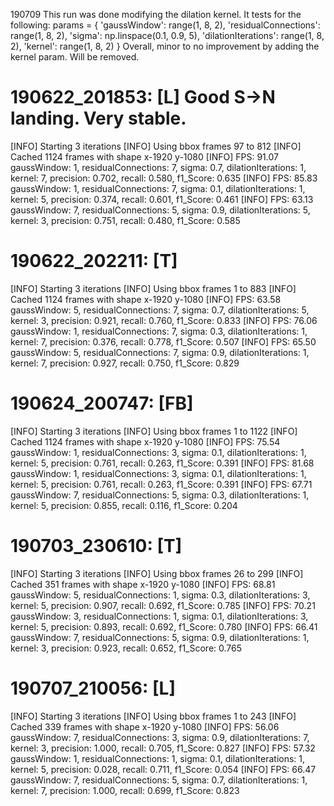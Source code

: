 190709
This run was done modifying the dilation kernel.
It tests for the following:
params = {
            'gaussWindow': range(1, 8, 2),
            'residualConnections': range(1, 8, 2),
            'sigma': np.linspace(0.1, 0.9, 5),
            'dilationIterations': range(1, 8, 2),
            'kernel': range(1, 8, 2)
        }
Overall, minor to no improvement by adding the kernel param. Will be removed.

# 190622_201853: [L] Good S->N landing. Very stable.
[INFO] Starting 3 iterations
[INFO] Using bbox frames 97 to 812
[INFO] Cached 1124 frames with shape x-1920 y-1080
[INFO] FPS: 91.07
gaussWindow: 1, residualConnections: 7, sigma: 0.7, dilationIterations: 1, kernel: 7, precision: 0.702, recall: 0.580, f1_Score: 0.635
[INFO] FPS: 85.83
gaussWindow: 1, residualConnections: 7, sigma: 0.1, dilationIterations: 1, kernel: 5, precision: 0.374, recall: 0.601, f1_Score: 0.461
[INFO] FPS: 63.13
gaussWindow: 7, residualConnections: 5, sigma: 0.9, dilationIterations: 5, kernel: 3, precision: 0.751, recall: 0.480, f1_Score: 0.585
# 190622_202211: [T]
[INFO] Starting 3 iterations
[INFO] Using bbox frames 1 to 883
[INFO] Cached 1124 frames with shape x-1920 y-1080
[INFO] FPS: 63.58
gaussWindow: 5, residualConnections: 7, sigma: 0.7, dilationIterations: 5, kernel: 3, precision: 0.921, recall: 0.760, f1_Score: 0.833
[INFO] FPS: 76.06
gaussWindow: 1, residualConnections: 7, sigma: 0.3, dilationIterations: 1, kernel: 7, precision: 0.376, recall: 0.778, f1_Score: 0.507
[INFO] FPS: 65.50
gaussWindow: 5, residualConnections: 7, sigma: 0.9, dilationIterations: 1, kernel: 7, precision: 0.927, recall: 0.750, f1_Score: 0.829
# 190624_200747: [FB]
[INFO] Starting 3 iterations
[INFO] Using bbox frames 1 to 1122
[INFO] Cached 1124 frames with shape x-1920 y-1080
[INFO] FPS: 75.54
gaussWindow: 1, residualConnections: 3, sigma: 0.1, dilationIterations: 1, kernel: 5, precision: 0.761, recall: 0.263, f1_Score: 0.391
[INFO] FPS: 81.68
gaussWindow: 1, residualConnections: 3, sigma: 0.1, dilationIterations: 1, kernel: 5, precision: 0.761, recall: 0.263, f1_Score: 0.391
[INFO] FPS: 67.71
gaussWindow: 7, residualConnections: 5, sigma: 0.3, dilationIterations: 1, kernel: 5, precision: 0.855, recall: 0.116, f1_Score: 0.204
# 190703_230610: [T]
[INFO] Starting 3 iterations
[INFO] Using bbox frames 26 to 299
[INFO] Cached 351 frames with shape x-1920 y-1080
[INFO] FPS: 68.81
gaussWindow: 5, residualConnections: 1, sigma: 0.3, dilationIterations: 3, kernel: 5, precision: 0.907, recall: 0.692, f1_Score: 0.785
[INFO] FPS: 70.21
gaussWindow: 3, residualConnections: 1, sigma: 0.1, dilationIterations: 3, kernel: 5, precision: 0.893, recall: 0.692, f1_Score: 0.780
[INFO] FPS: 66.41
gaussWindow: 7, residualConnections: 5, sigma: 0.9, dilationIterations: 1, kernel: 3, precision: 0.923, recall: 0.652, f1_Score: 0.765
# 190707_210056: [L]
[INFO] Starting 3 iterations
[INFO] Using bbox frames 1 to 243
[INFO] Cached 339 frames with shape x-1920 y-1080
[INFO] FPS: 56.06
gaussWindow: 7, residualConnections: 3, sigma: 0.9, dilationIterations: 7, kernel: 3, precision: 1.000, recall: 0.705, f1_Score: 0.827
[INFO] FPS: 57.32
gaussWindow: 1, residualConnections: 1, sigma: 0.1, dilationIterations: 1, kernel: 5, precision: 0.028, recall: 0.711, f1_Score: 0.054
[INFO] FPS: 66.47
gaussWindow: 7, residualConnections: 5, sigma: 0.7, dilationIterations: 1, kernel: 7, precision: 1.000, recall: 0.699, f1_Score: 0.823
